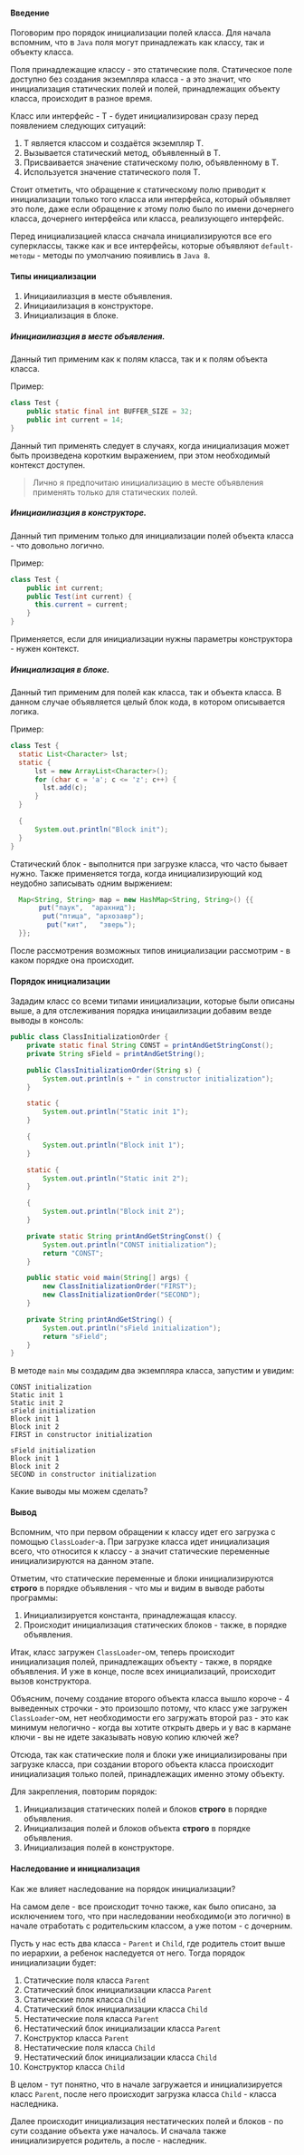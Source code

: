 #### Введение
Поговорим про порядок инициализации полей класса. Для начала вспомним, что
в `Java` поля могут принадлежать как классу, так и объекту класса.

Поля принадлежащие классу - это статические поля.
Статическое поле доступно без создания экземпляра класса - а это значит, что инициализация статических полей и полей,
 принадлежащих объекту класса, происходит в разное время.

 Класс или интерфейс - T - будет инициализирован сразу перед появлением следующих ситуаций:
 1. T является классом и создаётся экземпляр T.
 2. Вызывается статический метод, объявленный в T.
 3. Присваивается значение статическому полю, объявленному в T.
 4. Используется значение статического поля T.

 Стоит отметить, что обращение к статическому полю приводит к инициализации только того класса
 или интерфейса, который объявляет это поле, даже если обращение к этому полю было по имени дочернего класса,
  дочернего интерфейса или класса, реализующего интерфейс.

Перед инициализацией класса сначала инициализируются все его суперклассы,
также как и все интерфейсы, которые объявляют `default-методы` - методы по умолчанию пояивлись в `Java 8`.

#### Типы инициализации
1. Инициаилиазция в месте объявления.
2. Инициаилизация в конструкторе.
3. Инициализация в блоке.

##### Инициаилиазция в месте объявления.
Данный тип применим как к полям класса, так и к полям объекта класса.

Пример:
```java
class Test {
    public static final int BUFFER_SIZE = 32;
    public int current = 14;
}
```

Данный тип применять следует в случаях, когда инициализация может быть произведена коротким выражением,
при этом необходимый контекст доступен.

> Лично я предпочитаю инициализацию в месте объявления применять только для статических полей.

##### Инициаилиазция в конструкторе.
Данный тип применим только для инициализации полей объекта класса - что довольно логично.

Пример:
```java
class Test {
    public int current;
    public Test(int current) {
      this.current = current;
    }
}
```

Применяется, если для инициализации нужны параметры конструктора - нужен контекст.


##### Инициализация в блоке.
Данный тип применим для полей как класса, так и объекта класса.
В данном случае объявляется целый блок кода, в котором описывается логика.

Пример:
```java
class Test {
  static List<Character> lst;
  static {
      lst = new ArrayList<Character>();
      for (char c = 'a'; c <= 'z'; c++) {
        lst.add(c);
      }
  }

  {
      System.out.println("Block init");
  }
}
```

Статический блок - выполнится при загрузке класса, что часто бывает нужно.
Также применяется тогда, когда инициализирующий код неудобно записывать одним выржением:
```java
  Map<String, String> map = new HashMap<String, String>() {{
	   put("паук",  "арахнид");
	    put("птица", "архозавр");
	     put("кит",   "зверь");
  }};
```

После рассмотрения возможных типов инициализации рассмотрим - в каком порядке она происходит.

#### Порядок инициализации
Зададим класс со всеми типами инициализации, которые были описаны выше, а для отслеживания порядка иницаилизации добавим везде выводы в консоль:
```java
public class ClassInitializationOrder {
    private static final String CONST = printAndGetStringConst();
    private String sField = printAndGetString();

    public ClassInitializationOrder(String s) {
        System.out.println(s + " in constructor initialization");
    }

    static {
        System.out.println("Static init 1");
    }

    {
        System.out.println("Block init 1");
    }

    static {
        System.out.println("Static init 2");
    }

    {
        System.out.println("Block init 2");
    }

    private static String printAndGetStringConst() {
        System.out.println("CONST initialization");
        return "CONST";
    }

    public static void main(String[] args) {
        new ClassInitializationOrder("FIRST");
        new ClassInitializationOrder("SECOND");
    }

    private String printAndGetString() {
        System.out.println("sField initialization");
        return "sField";
    }
}
```

В методе `main` мы создадим два экземпляра класса, запустим и увидим:
```
CONST initialization
Static init 1
Static init 2
sField initialization
Block init 1
Block init 2
FIRST in constructor initialization

sField initialization
Block init 1
Block init 2
SECOND in constructor initialization
```

Какие выводы мы можем сделать?

#### Вывод
Вспомним, что при первом обращении к классу идет его загрузка с помощью `ClassLoader`-а.
При загрузке класса идет инициализация всего, что относится к классу - а значит статические переменные инициализируются на данном этапе.

Отметим, что статические переменные и блоки инициализируются **строго** в порядке объявления - что мы и видим в выводе работы программы:
1. Инициализируется константа, принадлежащая классу.
2. Происходит инициализация статических блоков - также, в порядке объявления.

Итак, класс загружен `ClassLoader`-ом, теперь происходит инициализация полей, принадлежащих объекту - также, в порядке объявления.
И уже в конце, после всех инициализаций, происходит вызов конструктора.

Объясним, почему создание второго объекта класса вышло короче - 4 выведенных строчки - это произошло потому, что класс уже загружен `ClassLoader`-ом,
нет необходимости его загружать второй раз - это как минимум нелогично - когда вы хотите открыть дверь и у вас в кармане ключи - вы не идете заказывать новую копию ключей же?

Отсюда, так как статические поля и блоки уже инициализированы при загрузке класса, при создании второго объекта класса происходит инициализация только полей, принадлежащих именно этому объекту.

Для закрепления, повторим порядок:
1. Инициализация статических полей и блоков **строго** в порядке объявления.
2. Инициализация полей и блоков объекта **строго** в порядке объявления.
3. Инициализация полей в конструкторе.


#### Наследование и инициализация
Как же влияет наследование на порядок инициализации?

На самом деле - все происходит точно также, как было описано, за исключением того,
 что при наследовании необходимо(и это логично) в начале отработать с родительским классом, а уже потом - с дочерним.

 Пусть у нас есть два класса - `Parent` и `Child`, где родитель стоит выше по иерархии, а ребенок наследуется от него.
 Тогда порядок инициализации будет:
 1. Статические поля класса `Parent`
 2. Статический блок инициализации класса `Parent`
 3. Статические поля класса `Child`
 4. Статический блок инициализации класса `Child`
 5. Нестатические поля  класса `Parent`
 6. Нестатический блок инициализации класса `Parent`
 7. Конструктор класса `Parent`
 8. Нестатические поля  класса `Сhild`
 9. Нестатический блок инициализации класса `Сhild`
 10. Конструктор класса `Сhild`

 В целом - тут понятно, что в начале загружается и инициализируется класс `Parent`, после него происходит загрузка класса `Child` - класса наследника.

 Далее происходит инициализация нестатических полей и блоков - по сути создание объекта уже началось. И сначала также инициализируется родитель, а после - наследник.
